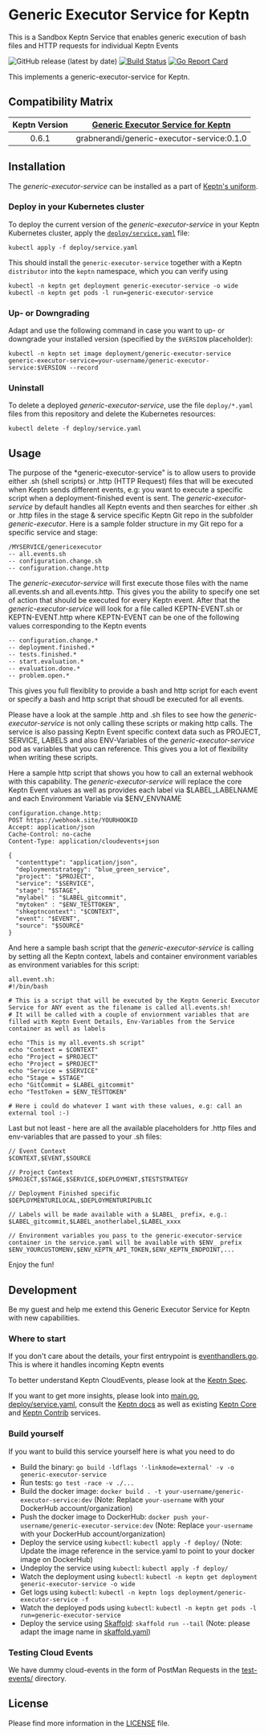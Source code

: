 # Generic Executor Service for Keptn

This is a Sandbox Keptn Service that enables generic execution of bash files and HTTP requests for individual Keptn Events 

![GitHub release (latest by date)](https://img.shields.io/github/v/release/grabnerandi/generic-executor-service)
[![Build Status](https://travis-ci.org/grabnerandi/generic-executor-service.svg?branch=master)](https://travis-ci.org/grabnerandi/generic-executor-service)
[![Go Report Card](https://goreportcard.com/badge/github.com/grabnerandi/generic-executor-service)](https://goreportcard.com/report/github.com/grabnerandi/generic-executor-service)

This implements a generic-executor-service for Keptn.

## Compatibility Matrix

| Keptn Version    | [Generic Executor Service for Keptn](https://hub.docker.com/r/grabnerandi/generic-executor-service/tags) |
|:----------------:|:----------------------------------------:|
|       0.6.1      | grabnerandi/generic-executor-service:0.1.0 |

## Installation

The *generic-executor-service* can be installed as a part of [Keptn's uniform](https://keptn.sh).

### Deploy in your Kubernetes cluster

To deploy the current version of the *generic-executor-service* in your Keptn Kubernetes cluster, apply the [`deploy/service.yaml`](deploy/service.yaml) file:

```console
kubectl apply -f deploy/service.yaml
```

This should install the `generic-executor-service` together with a Keptn `distributor` into the `keptn` namespace, which you can verify using

```console
kubectl -n keptn get deployment generic-executor-service -o wide
kubectl -n keptn get pods -l run=generic-executor-service
```

### Up- or Downgrading

Adapt and use the following command in case you want to up- or downgrade your installed version (specified by the `$VERSION` placeholder):

```console
kubectl -n keptn set image deployment/generic-executor-service generic-executor-service=your-username/generic-executor-service:$VERSION --record
```

### Uninstall

To delete a deployed *generic-executor-service*, use the file `deploy/*.yaml` files from this repository and delete the Kubernetes resources:

```console
kubectl delete -f deploy/service.yaml
```

## Usage

The purpose of the *generic-executor-service" is to allow users to provide either .sh (shell scripts) or .http (HTTP Request) files that will be executed when Keptn sends different events, e.g: you want to execute a specific script when a deployment-finished event is sent.
The *generic-executor-service* by default handles all Keptn events and then searches for either .sh or .http files in the stage & service specific Keptn Git repo in the subfolder *generic-executor*. Here is a sample folder structure in my Git repo for a specific service and stage:
```
/MYSERVICE/genericexecutor
-- all.events.sh
-- configuration.change.sh
-- configuration.change.http
```

The *generic-executor-service* will first execute those files with the name all.events.sh and all.events.http. This gives you the ability to specify one set of action that should be executed for every Keptn event.
After that the *generic-executor-service* will look for a file called KEPTN-EVENT.sh or KEPTN-EVENT.http where KEPTN-EVENT can be one of the following values corresponding to the Keptn events
```
-- configuration.change.*
-- deployment.finished.*
-- tests.finished.*
-- start.evaluation.*
-- evaluation.done.*
-- problem.open.*
```

This gives you full flexiblity to provide a bash and http script for each event or specify a bash and http script that shoudl be executed for all events.

Please have a look at the sample .http and .sh files to see how the *generic-executor-service* is not only calling these scripts or making http calls. The service is also passing Keptn Event specific context data such as PROJECT, SERVICE, LABELS and also ENV-Variables of the *generic-executor-service* pod as variables that you can reference. This gives you a lot of flexibility when writing these scripts.

Here a sample http script that shows you how to call an external webhook with this capability.
The *generic-executor-service* will replace the core Keptn Event values as well as provides each label via $LABEL_LABELNAME and each Environment Variable via $ENV_ENVNAME
```
configuration.change.http:
POST https://webhook.site/YOURHOOKID
Accept: application/json
Cache-Control: no-cache
Content-Type: application/cloudevents+json

{
  "contenttype": "application/json",
  "deploymentstrategy": "blue_green_service",
  "project": "$PROJECT",
  "service": "$SERVICE",
  "stage": "$STAGE",
  "mylabel" : "$LABEL_gitcommit",
  "mytoken" : "$ENV_TESTTOKEN",
  "shkeptncontext": "$CONTEXT",
  "event": "$EVENT",
  "source": "$SOURCE"
}
```

And here a sample bash script that the *generic-executor-service* is calling by setting all the Keptn context, labels and container environment variables as environment variables for this script:
```
all.event.sh:
#!/bin/bash

# This is a script that will be executed by the Keptn Generic Executor Service for ANY event as the filename is called all.events.sh!
# It will be called with a couple of enviornment variables that are filled with Keptn Event Details, Env-Variables from the Service container as well as labels

echo "This is my all.events.sh script"
echo "Context = $CONTEXT"
echo "Project = $PROJECT"
echo "Project = $PROJECT"
echo "Service = $SERVICE"
echo "Stage = $STAGE"
echo "GitCommit = $LABEL_gitcommit"
echo "TestToken = $ENV_TESTTOKEN"

# Here i could do whatever I want with these values, e.g: call an external tool :-)

```

Last but not least - here are all the available placeholders for .http files and env-variables that are passed to your .sh files:
```
// Event Context
$CONTEXT,$EVENT,$SOURCE

// Project Context
$PROJECT,$STAGE,$SERVICE,$DEPLOYMENT,$TESTSTRATEGY
    
// Deployment Finished specific
$DEPLOYMENTURILOCAL,$DEPLOYMENTURIPUBLIC

// Labels will be made available with a $LABEL_ prefix, e.g.:
$LABEL_gitcommit,$LABEL_anotherlabel,$LABEL_xxxx

// Environment variables you pass to the generic-executor-service container in the service.yaml will be available with $ENV_ prefix
$ENV_YOURCUSTOMENV,$ENV_KEPTN_API_TOKEN,$ENV_KEPTN_ENDPOINT,...
```


Enjoy the fun!

## Development

Be my guest and help me extend this Generic Executor Service for Keptn with new capabilities. 

### Where to start

If you don't care about the details, your first entrypoint is [eventhandlers.go](eventhandlers.go). This is where it handles incoming Keptn events
 
To better understand Keptn CloudEvents, please look at the [Keptn Spec](https://github.com/keptn/spec).
 
If you want to get more insights, please look into [main.go](main.go), [deploy/service.yaml](deploy/service.yaml),
 consult the [Keptn docs](https://keptn.sh/docs/) as well as existing [Keptn Core](https://github.com/keptn/keptn) and
 [Keptn Contrib](https://github.com/keptn-contrib/) services.

### Build yourself

If you want to build this service yourself here is what you need to do

* Build the binary: `go build -ldflags '-linkmode=external' -v -o generic-executor-service`
* Run tests: `go test -race -v ./...`
* Build the docker image: `docker build . -t your-username/generic-executor-service:dev` (Note: Replace `your-username` with your DockerHub account/organization)
* Push the docker image to DockerHub: `docker push your-username/generic-executor-service:dev` (Note: Replace `your-username` with your DockerHub account/organization)
* Deploy the service using `kubectl`: `kubectl apply -f deploy/` (Note: Update the image reference in the service.yaml to point to your docker image on DockerHub)
* Undeploy the service using `kubectl`: `kubectl apply -f deploy/`
* Watch the deployment using `kubectl`: `kubectl -n keptn get deployment generic-executor-service -o wide`
* Get logs using `kubectl`: `kubectl -n keptn logs deployment/generic-executor-service -f`
* Watch the deployed pods using `kubectl`: `kubectl -n keptn get pods -l run=generic-executor-service`
* Deploy the service using [Skaffold](https://skaffold.dev/): `skaffold run --tail` (Note: please adapt the image name in [skaffold.yaml](skaffold.yaml))

### Testing Cloud Events

We have dummy cloud-events in the form of PostMan Requests in the [test-events/](test-events/) directory.

## License

Please find more information in the [LICENSE](LICENSE) file.